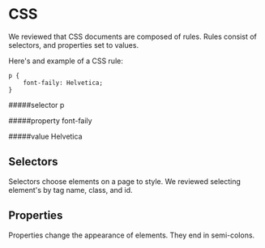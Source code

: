CSS
===

We reviewed that CSS documents are composed of rules.
Rules consist of selectors, and properties set to values.

Here's and example of a CSS rule:

	p {
  		font-faily: Helvetica;
	}

#####selector
	p
	
#####property
	font-faily
	
#####value
	Helvetica

Selectors
---------

Selectors choose elements on a page to style.
We reviewed selecting element's by tag name, class, and id.

Properties
----------

Properties change the appearance of elements.
They end in semi-colons. 